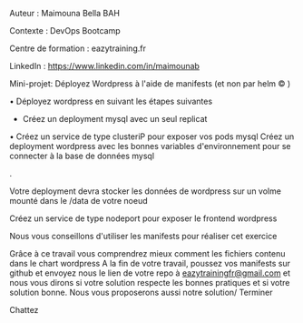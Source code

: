 
Auteur : Maimouna Bella BAH

Contexte : DevOps Bootcamp

Centre de formation : eazytraining.fr

LinkedIn : https://www.linkedin.com/in/maimounab



Mini-projet: Déployez Wordpress à l'aide de manifests (et non par helm © )

• Déployez wordpress en suivant les étapes suivantes

* Créez un deployment mysql avec un seul replicat

• Créez un service de type clusteriP pour exposer vos pods mysql
Créez un deployment wordpress avec les bonnes variables d'environnement pour se connecter à la base de données mysql

.

Votre deployment devra stocker les données de wordpress sur un volme mounté dans le /data de votre noeud

Créez un service de type nodeport pour exposer le frontend wordpress

Nous vous conseillons d'utiliser les manifests pour réaliser cet exercice

﻿﻿Grâce à ce travail vous comprendrez mieux comment les fichiers contenu dans le chart wordpress
﻿﻿A la fin de votre travail, poussez vos manifests sur github et envoyez nous le lien de votre repo à eazytrainingfr@gmail.com et nous vous dirons si votre solution respecte les bonnes pratiques et si votre solution bonne. Nous vous proposerons aussi notre solution/
Terminer

Chattez
